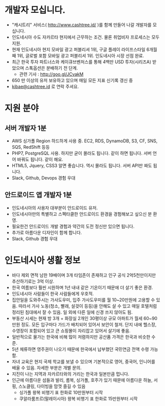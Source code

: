 # 개발자 모십니다.
- "캐시트리" 서비스( http://www.cashtree.id/ )를 함께 만들어 나갈 개발자를 모십니다.
- 인도네시아 수도 자카르타 현지에서 근무하는 조건. 물론 취업비자 프로세스는 모두 지원.
- 현재 인도네시아 현지 모바일 광고 퍼블리셔 1위, 구글 플레이 라이프스타일 6개월째 1위, 글로벌 포함 모바일 광고 퍼블리셔 1위. 인도네시아 시장 선점 완료.
- 최근 한국 투자 파트너스와 케이큐브벤처스를 통해 4백만 USD 투자(시리즈A) 받았으며 스톡옵션은 분배하기 전 단계.
  - 관련 기사 : http://goo.gl/JCvakM
- 650 만 이상의 유저 보유하고 있으며 매일 모든 지표 신기록 갱신 중
- kibae@cashtree.id 로 연락 주셔요.

# 지원 분야 
## 서버 개발자 1분
- AWS 싱가폴 Region 하드하게 사용 중. EC2, RDS, DynamoDB, S3, CF, SNS, SQS, RedShift 등등
- PHP7, PostgreSQL 사용. 하지만 굳이 몰라도 됩니다. 같이 하면 됩니다. 서버 언어 바꿔도 됩니다. 같이 해요.
- HTML5, Jquery, CSS3 알면 좋습니다. 역시 몰라도 됩니다. 서버 API만 짜도 됩니다.
- Slack, Github, Devops 경험 우대

## 안드로이드 앱 개발자 1분
- 인도네시아의 사용자 대부분이 안드로이드 유저. 
- 인도네시아만의 특별하고 스펙타클한 안드로이드 환경을 경험해보고 싶으신 분 환영.
- 필요한건 안드로이드 개발 경험과 약간의 도전 정신만 있으면 됩니다.
- 추가로 아름다운 디자인이 함께 합니다.
- Slack, Github 경험 우대

# 인도네시아 생활 정보
- 바다 제외 면적 남한 19배이며 3개 타임존이 존재하고 인구 공식 2억5천만이지만 추산하기로는 3억 이상.
- 한국 여름보다 훨씬 시원하며 1년 내내 같은 기온이기 때문에 더 살기 좋은 환경.
- 인도네시아 사람들이 한국 사람들에게 우호적.
- 집안일을 도와주시는 가사도우미, 입주 가사도우미를 월 10~20만원에 고용할 수 있음. 따라서 가사 노동(청소, 빨래, 설겆이 등등)을 안해도 살 수 있고 매일 호텔처럼 정리된 침대에서 잘 수 있음. 일 외에 다른 일에 신경 쓰지 않아도 됨.
- 부동산 시세는 현재 방 3개 + 화장실 2개인 30평이상 규모 아파트가 월세 60~90만원 정도. 모든 입구마다 가드가 배치되어 있어서 보안이 철저. 단지 내에 헬스장, 수영장이 포함되어 있고 큰 쇼핑몰이 자리잡고 있어서 살기에 좋음.
- 일반적으로 물가는 한국에 비해 많이 저렴하지만 공산품 가격은 한국과 비슷한 수준.
- 5년 체류하면 영주권이 나오기 때문에 한국에서 납부했던 국민연금 전액 수령 가능함.
- 자녀 교육은 현지 국제 학교를 보낼 수 있으며 기본적으로 영어, 중국어, 인니어를 배울 수 있음. 자세한 부분은 개별 문의.
- 지진이 나는 지역과 자카르타와의 거리는 한국과 일본만큼 멉니다.
- 인근에 아름다운 섬들과 발리, 롬복, 싱가폴, 호주가 있기 때문에 아름다운 하늘, 서핑, 스노클링, 다이빙을 맘껏 즐길 수 있음
    - 싱가폴 왕복 비행기 표 한화로 10만원부터 시작
    - 쿠알라룸프르(말레이시아) 왕복 비행기 표 한화로 15만원부터 시작
